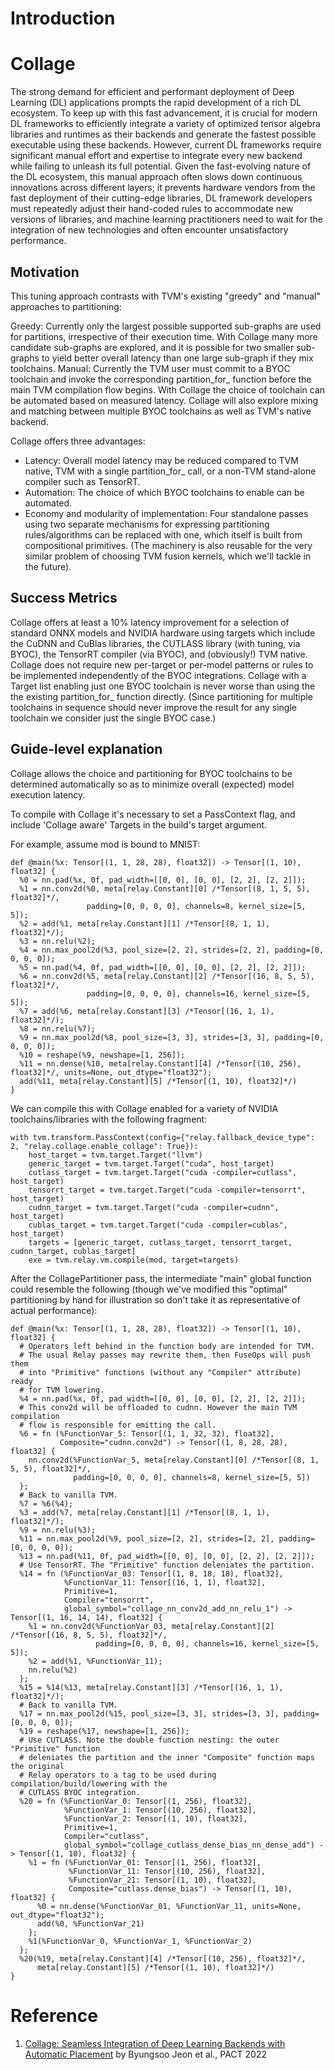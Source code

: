 Introduction
============

# Collage

The strong demand for efficient and performant deployment of
Deep Learning (DL) applications prompts the rapid development of
a rich DL ecosystem. To keep up with this fast advancement, it is crucial for modern DL frameworks to efficiently integrate a variety of
optimized tensor algebra libraries and runtimes as their backends
and generate the fastest possible executable using these backends.
However, current DL frameworks require significant manual effort and expertise to integrate every new backend while failing
to unleash its full potential. Given the fast-evolving nature of the
DL ecosystem, this manual approach often slows down continuous
innovations across different layers; it prevents hardware vendors
from the fast deployment of their cutting-edge libraries, DL framework developers must repeatedly adjust their hand-coded rules
to accommodate new versions of libraries, and machine learning
practitioners need to wait for the integration of new technologies
and often encounter unsatisfactory performance.


## Motivation

This tuning approach contrasts with TVM's existing "greedy" and "manual" approaches to partitioning:

Greedy: Currently only the largest possible supported sub-graphs are used for partitions, irrespective of their execution time. With Collage many more candidate sub-graphs are explored, and it is possible for two smaller sub-graphs to yield better overall latency than one large sub-graph if they mix toolchains.
Manual: Currently the TVM user must commit to a BYOC toolchain and invoke the corresponding partition_for_<toolchain> function before the main TVM compilation flow begins. With Collage the choice of toolchain can be automated based on measured latency. Collage will also explore mixing and matching between multiple BYOC toolchains as well as TVM's native backend.

Collage offers three advantages:

* Latency: Overall model latency may be reduced compared to TVM native, TVM with a single partition_for_<toolchain> call, or a non-TVM stand-alone compiler such as TensorRT.
* Automation: The choice of which BYOC toolchains to enable can be automated.
* Economy and modularity of implementation: Four standalone passes using two separate mechanisms for expressing partitioning rules/algorithms can be replaced with one, which itself is built from compositional primitives. (The machinery is also reusable for the very similar problem of choosing TVM fusion kernels, which we'll tackle in the future).

## Success Metrics

Collage offers at least a 10% latency improvement for a selection of standard ONNX models and NVIDIA hardware using targets which include the CuDNN and CuBlas libraries, the CUTLASS library (with tuning, via BYOC), the TensorRT compiler (via BYOC), and (obviously!) TVM native.
Collage does not require new per-target or per-model patterns or rules to be implemented independently of the BYOC integrations.
Collage with a Target list enabling just one BYOC toolchain is never worse than using the the existing partition_for_<toolchain> function directly. (Since partitioning for multiple toolchains in sequence should never improve the result for any single toolchain we consider just the single BYOC case.)

## Guide-level explanation
Collage allows the choice and partitioning for BYOC toolchains to be determined automatically so as to minimize overall (expected) model execution latency.

To compile with Collage it's necessary to set a PassContext flag, and include 'Collage aware' Targets in the build's target argument.

For example, assume mod is bound to MNIST:

```dotnetcli
def @main(%x: Tensor[(1, 1, 28, 28), float32]) -> Tensor[(1, 10), float32] {
  %0 = nn.pad(%x, 0f, pad_width=[[0, 0], [0, 0], [2, 2], [2, 2]]);
  %1 = nn.conv2d(%0, meta[relay.Constant][0] /*Tensor[(8, 1, 5, 5), float32]*/,
                 padding=[0, 0, 0, 0], channels=8, kernel_size=[5, 5]);
  %2 = add(%1, meta[relay.Constant][1] /*Tensor[(8, 1, 1), float32]*/);
  %3 = nn.relu(%2);
  %4 = nn.max_pool2d(%3, pool_size=[2, 2], strides=[2, 2], padding=[0, 0, 0, 0]);
  %5 = nn.pad(%4, 0f, pad_width=[[0, 0], [0, 0], [2, 2], [2, 2]]);
  %6 = nn.conv2d(%5, meta[relay.Constant][2] /*Tensor[(16, 8, 5, 5), float32]*/,
                 padding=[0, 0, 0, 0], channels=16, kernel_size=[5, 5]);
  %7 = add(%6, meta[relay.Constant][3] /*Tensor[(16, 1, 1), float32]*/);
  %8 = nn.relu(%7);
  %9 = nn.max_pool2d(%8, pool_size=[3, 3], strides=[3, 3], padding=[0, 0, 0, 0]);
  %10 = reshape(%9, newshape=[1, 256]);
  %11 = nn.dense(%10, meta[relay.Constant][4] /*Tensor[(10, 256), float32]*/, units=None, out_dtype="float32");
  add(%11, meta[relay.Constant][5] /*Tensor[(1, 10), float32]*/)
}
```
We can compile this with Collage enabled for a variety of NVIDIA toolchains/libraries with the following fragment:
```dotnetcli
with tvm.transform.PassContext(config={"relay.fallback_device_type": 2, "relay.collage.enable_collage": True}):
    host_target = tvm.target.Target("llvm")
    generic_target = tvm.target.Target("cuda", host_target)
    cutlass_target = tvm.target.Target("cuda -compiler=cutlass", host_target)
    tensorrt_target = tvm.target.Target("cuda -compiler=tensorrt", host_target)
    cudnn_target = tvm.target.Target("cuda -compiler=cudnn", host_target)
    cublas_target = tvm.target.Target("cuda -compiler=cublas", host_target)
    targets = [generic_target, cutlass_target, tensorrt_target, cudnn_target, cublas_target]
    exe = tvm.relay.vm.compile(mod, target=targets)
```

After the CollagePartitioner pass, the intermediate "main" global function could resemble the following (though we've modified this "optimal" partitioning by hand for illustration so don't take it as representative of actual performance):

```dotnetcli
def @main(%x: Tensor[(1, 1, 28, 28), float32]) -> Tensor[(1, 10), float32] {
  # Operators left behind in the function body are intended for TVM.
  # The usual Relay passes may rewrite them, then FuseOps will push them
  # into "Primitive" functions (without any "Compiler" attribute) ready
  # for TVM lowering.
  %4 = nn.pad(%x, 0f, pad_width=[[0, 0], [0, 0], [2, 2], [2, 2]]);
  # This conv2d will be offloaded to cudnn. However the main TVM compilation
  # flow is responsible for emitting the call.
  %6 = fn (%FunctionVar_5: Tensor[(1, 1, 32, 32), float32],
           Composite="cudnn.conv2d") -> Tensor[(1, 8, 28, 28), float32] {
    nn.conv2d(%FunctionVar_5, meta[relay.Constant][0] /*Tensor[(8, 1, 5, 5), float32]*/,
              padding=[0, 0, 0, 0], channels=8, kernel_size=[5, 5])
  };
  # Back to vanilla TVM.
  %7 = %6(%4);
  %3 = add(%7, meta[relay.Constant][1] /*Tensor[(8, 1, 1), float32]*/);
  %9 = nn.relu(%3);
  %11 = nn.max_pool2d(%9, pool_size=[2, 2], strides=[2, 2], padding=[0, 0, 0, 0]);
  %13 = nn.pad(%11, 0f, pad_width=[[0, 0], [0, 0], [2, 2], [2, 2]]);
  # Use TensorRT. The "Primitive" function deleniates the partition.
  %14 = fn (%FunctionVar_03: Tensor[(1, 8, 18, 18), float32],
            %FunctionVar_11: Tensor[(16, 1, 1), float32],
            Primitive=1,
            Compiler="tensorrt",
            global_symbol="collage_nn_conv2d_add_nn_relu_1") -> Tensor[(1, 16, 14, 14), float32] {
    %1 = nn.conv2d(%FunctionVar_03, meta[relay.Constant][2] /*Tensor[(16, 8, 5, 5), float32]*/,
                   padding=[0, 0, 0, 0], channels=16, kernel_size=[5, 5]);
    %2 = add(%1, %FunctionVar_11);
    nn.relu(%2)
  };
  %15 = %14(%13, meta[relay.Constant][3] /*Tensor[(16, 1, 1), float32]*/);
  # Back to vanilla TVM.
  %17 = nn.max_pool2d(%15, pool_size=[3, 3], strides=[3, 3], padding=[0, 0, 0, 0]);
  %19 = reshape(%17, newshape=[1, 256]);
  # Use CUTLASS. Note the double function nesting: the outer "Primitive" function
  # deleniates the partition and the inner "Composite" function maps the original
  # Relay operators to a tag to be used during compilation/build/lowering with the
  # CUTLASS BYOC integration.
  %20 = fn (%FunctionVar_0: Tensor[(1, 256), float32],
            %FunctionVar_1: Tensor[(10, 256), float32],
            %FunctionVar_2: Tensor[(1, 10), float32],
            Primitive=1,
            Compiler="cutlass",
            global_symbol="collage_cutlass_dense_bias_nn_dense_add") -> Tensor[(1, 10), float32] {
    %1 = fn (%FunctionVar_01: Tensor[(1, 256), float32],
             %FunctionVar_11: Tensor[(10, 256), float32],
             %FunctionVar_21: Tensor[(1, 10), float32],
             Composite="cutlass.dense_bias") -> Tensor[(1, 10), float32] {
      %0 = nn.dense(%FunctionVar_01, %FunctionVar_11, units=None, out_dtype="float32");
      add(%0, %FunctionVar_21)
    };
    %1(%FunctionVar_0, %FunctionVar_1, %FunctionVar_2)
  };
  %20(%19, meta[relay.Constant][4] /*Tensor[(10, 256), float32]*/,
      meta[relay.Constant][5] /*Tensor[(1, 10), float32]*/)
}
```
Reference
=========

1. [Collage: Seamless Integration of Deep Learning Backends with Automatic Placement](https://arxiv.org/abs/2111.00655) by Byungsoo Jeon et al., PACT 2022
